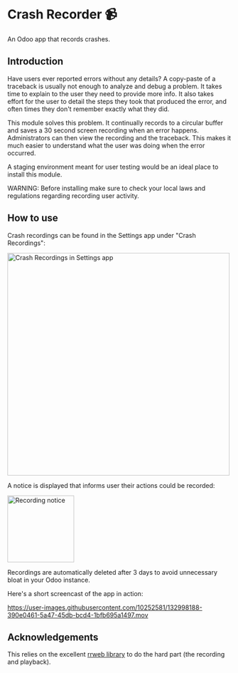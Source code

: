 # Crash Recorder 📹
An Odoo app that records crashes.

## Introduction
Have users ever reported errors without any details? A copy-paste of a traceback is usually not enough to analyze and debug a problem. It takes time to explain to the user they need to provide more info. It also takes effort for the user to detail the steps they took that produced the error, and often times they don't remember exactly what they did.

This module solves this problem. It continually records to a circular buffer and saves a 30 second screen recording when an error happens. Administrators can then view the recording and the traceback. This makes it much easier to understand what the user was doing when the error occurred.

A staging environment meant for user testing would be an ideal place to install this module.

WARNING: Before installing make sure to check your local laws and regulations regarding recording user activity.

## How to use

Crash recordings can be found in the Settings app under "Crash Recordings":

<img alt="Crash Recordings in Settings app" src="/media/settings.png" width="500">

A notice is displayed that informs user their actions could be recorded:

<img alt="Recording notice" src="/media/notice.png" width="150">

Recordings are automatically deleted after 3 days to avoid unnecessary bloat in your Odoo instance.

Here's a short screencast of the app in action:

https://user-images.githubusercontent.com/10252581/132998188-390e0461-5a47-45db-bcd4-1bfb695a1497.mov

## Acknowledgements
This relies on the excellent [rrweb library](https://www.rrweb.io) to do the hard part (the recording and playback).

